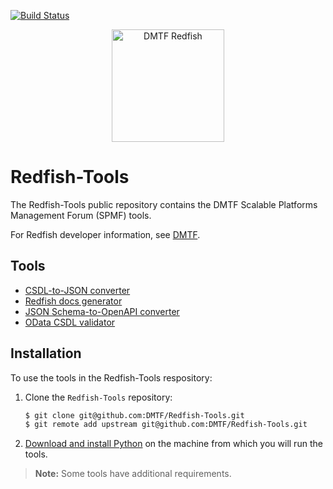 [![Build Status](https://travis-ci.com/DMTF/Redfish-Tools.svg?branch=master)](https://travis-ci.com/github/DMTF/Redfish-Tools)
<p align="center">
  <img src="http://redfish.dmtf.org/sites/all/themes/dmtf2015/images/dmtf-redfish-logo.png" alt="DMTF Redfish" width=180>
</p>

# Redfish-Tools

The Redfish-Tools public repository contains the DMTF Scalable Platforms Management Forum (SPMF) tools.

For Redfish developer information, see [DMTF](https://redfish.dmtf.org/ "https://redfish.dmtf.org/").

## Tools

* [CSDL-to-JSON converter](https://github.com/DMTF/Redfish-Tools/csdl-to-json-convertor/README.md "https://github.com/DMTF/Redfish-Tools/csdl-to-json-convertor/README.md")
* [Redfish docs generator](https://github.com/DMTF/Redfish-Tools/doc-generator/README.md "https://github.com/DMTF/Redfish-Tools/doc-generator/README.md")
* [JSON Schema-to-OpenAPI converter](https://github.com/DMTF/Redfish-Tools/json-to-openapi-converter/README.md "https://github.com/DMTF/Redfish-Tools/doc-generator/README.md")
* [OData CSDL validator](https://github.com/DMTF/Redfish-Tools/odata-csdl-validator/README.md "https://github.com/DMTF/Redfish-Tools/doc-generator/README.md")

## Installation

To use the tools in the Redfish-Tools respository:

1. Clone the `Redfish-Tools` repository:

    ```bash
    $ git clone git@github.com:DMTF/Redfish-Tools.git
    $ git remote add upstream git@github.com:DMTF/Redfish-Tools.git
    ```
1. [Download and install Python](https://www.python.org/downloads/ "https://www.python.org/downloads/") on the machine from which you will run the tools.

> **Note:** Some tools have additional requirements.
